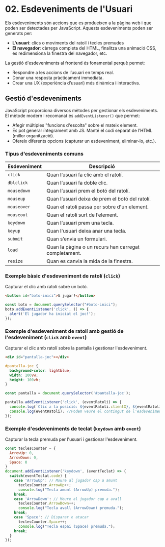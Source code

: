 # 02. Esdeveniments de l'Usuari

Els esdeveniments són accions que es produeixen a la pàgina web i que poden ser detectades per JavaScript. Aquests esdeveniments poden ser generats per:
- **L'usuari**: clics o moviments del ratolí i tecles premudes
- **El navegador**: càrrega completa del HTML, finalitza una animació CSS, es redimensiona la finestra del navegador, etc. 

La gestió d'esdeveniments al frontend és fonamental perquè permet:
- Respondre a les accions de l’usuari en temps real.
- Donar una resposta pràcticament immediata.
- Crear una UX (experiència d’usuari) més dinàmica i interactiva.

## Gestió d'esdeveniments

JavaScript proporciona diversos mètodes per gestionar els esdeveniments. El mètode modern i recomanat és `addEventListener()` que permet: 

- Afegir múltiples "funcions d'escolta" sobre el mateix element.
- Es pot generar íntegrament amb JS. Manté el codi separat de l’HTML (millor organització).
- Ofereix diferents opcions (capturar un esdeveniment, eliminar-lo, etc.).

### Tipus d'esdeveniments comuns

| Esdeveniment | Descripció                                            |
| ------------ | ----------------------------------------------------- |
| `click`      | Quan l’usuari fa clic amb el ratolí.                  |
| `dblclick`   | Quan l’usuari fa doble clic.                          |
| `mousedown`  | Quan l’usuari prem el botó del ratolí.                |
| `mouseup`    | Quan l’usuari deixa de prem el botó del ratolí.       |
| `mouseover`  | Quan el ratolí passa per sobre d'un element.          |
| `mouseout`   | Quan el ratolí surt de l’element.                     |
| `keydown`    | Quan l’usuari prem una tecla.                         |
| `keyup`      | Quan l'usuari deixa anar una tecla.                   |
| `submit`     | Quan s’envia un formulari.                            |
| `load`       | Quan la pàgina o un recurs han carregat completament. |
| `resize`     | Quan es canvia la mida de la finestra.                |

### Exemple bàsic d'esdeveniment de ratolí (`click`)

Capturar el clic amb ratolí sobre un botó. 

```html
<button id="boto-inici">A jugar!</button>
```

```javascript
const boto = document.querySelector("#boto-inici");
boto.addEventListener('click', () => {
  alert('El jugador ha iniciat el joc!');
});
```

### Exemple d'esdeveniment de ratolí amb gestió de l'esdeveniment (`click` amb `event`)

Capturar el clic amb ratolí sobre la pantalla i gestionar l'esdeveniment.

```html
<div id="pantalla-joc"></div>
```

```css
#pantalla-joc {
  background-color: lightblue;
  width: 100vw;
  height: 100vh;
}
```

```javascript
const pantalla = document.querySelector('#pantalla-joc');

pantalla.addEventListener('click', (eventRatoli) => {
  console.log(`Clic a la posició: ${eventRatoli.clientX}, ${eventRatoli.clientY}`);
  console.log(eventRatoli); //Podem veure el contingut de l'esdeveniment
});
```

### Exemple d'esdeveniments de teclat (`keydown` amb `event`)

Capturar la tecla premuda per l'usuari i gestionar l'esdeveniment.

```javascript
const teclesCounter = {
  ArrowUp: 0,
  ArrowDown: 0,
  Space: 0
}
document.addEventListener('keydown', (eventTeclat) => {  
  switch(eventTeclat.code) {
    case 'ArrowUp': // Moure al jugador cap a amunt
      teclesCounter.ArrowUp++;
      console.log("Tecla amunt (ArrowUp) premuda.");
    break;
    case 'ArrowDown': // Moure al jugador cap a avall
      teclesCounter.ArrowDown++;
      console.log("Tecla avall (ArrowDown) premuda.");
    break;
    case 'Space': // Disparar o atacar
      teclesCounter.Space++;
      console.log("Tecla espai (Space) premuda.");
    break;
  }
});
```